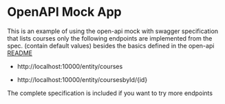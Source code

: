 # OpenAPI Mock App
This is an example of using the open-api mock with swagger specification that lists courses
only the following endpoints are implemented from the spec. (contain default values) besides the basics defined in the open-api [README](https://github.com/kyma-incubator/varkes/blob/master/openapi-mock/README.md)

- http://localhost:10000/entity/courses

- http://localhost:10000/entity/coursesbyId/{id}

The complete specification is included if you want to try more endpoints

